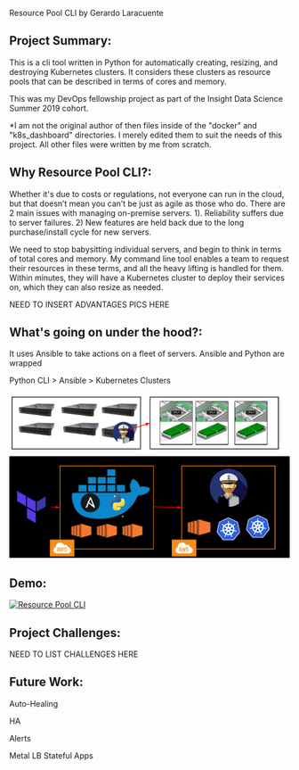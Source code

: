 Resource Pool CLI by Gerardo Laracuente

## Project Summary:

This is a cli tool written in Python for automatically creating, resizing, and destroying Kubernetes clusters. It considers these clusters as resource pools that can be described in terms of cores and memory.

This was my DevOps fellowship project as part of the Insight Data Science Summer 2019 cohort. 

*I am not the original author of then files inside of the "docker" and "k8s_dashboard" directories. I merely edited them to suit the needs of this project. All other files were written by me from scratch. 


## Why Resource Pool CLI?:

Whether it's due to costs or regulations, not everyone can run in the cloud, but that doesn’t mean you can’t be just as agile as those who do. There are 2 main issues with managing on-premise servers. 1). Reliability suffers due to server failures. 2) New features are held back due to the long purchase/install cycle for new servers.

We need to stop babysitting individual servers, and begin to think in terms of total cores and memory. My command line tool enables a team to request their resources in these terms, and all the heavy lifting is handled for them. Within minutes, they will have a Kubernetes cluster to deploy their services on, which they can also resize as needed. 

NEED TO INSERT ADVANTAGES PICS HERE

## What's going on under the hood?:

It uses Ansible to take actions on a fleet of servers. Ansible and Python are wrapped 

Python CLI > Ansible > Kubernetes Clusters

<img src= img/Arch.png>

## Demo:   

[![Resource Pool CLI](http://img.youtube.com/vi/WlnvPHdo3xs/0.jpg)](http://www.youtube.com/watch?v=WlnvPHdo3xs "Resource Pool CLI")


## Project Challenges:

NEED TO LIST CHALLENGES HERE

## Future Work:

Auto-Healing

HA

Alerts

Metal LB
Stateful Apps
